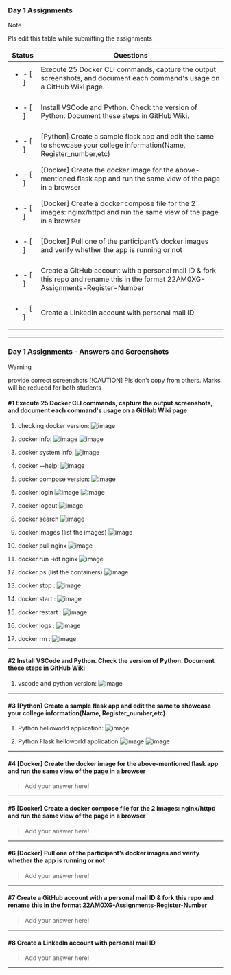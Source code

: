 ### Day 1 Assignments

> [!NOTE]
> Pls edit this table while submitting the assignments

| Status         | Questions     | 
|----------------|---------------|
| <ul><li>- [ ] </li></ul> | Execute 25 Docker CLI commands, capture the output screenshots, and document each command's usage on a GitHub Wiki page. |
| <ul><li>- [ ] </li></ul> | Install VSCode and Python. Check the version of Python. Document these steps in GitHub Wiki. |
| <ul><li>- [ ] </li></ul> | [Python] Create a sample flask app and edit the same to showcase your college information(Name, Register_number,etc) |
| <ul><li>- [ ] </li></ul> | [Docker] Create the docker image for the above-mentioned flask app and run the same view of the page in a browser |
| <ul><li>- [ ] </li></ul> | [Docker] Create a docker compose file for the 2 images: nginx/httpd and run the same view of the page in a browser |
| <ul><li>- [ ] </li></ul> | [Docker] Pull one of the participant’s docker images and verify whether the app is running or not  |
| <ul><li>- [ ] </li></ul> | Create a GitHub account with a personal mail ID & fork this repo and rename this in the format 22AM0XG-Assignments-Register-Number  |
| <ul><li>- [ ] </li></ul> | Create a LinkedIn account with personal mail ID  |

***

### Day 1 Assignments - Answers and Screenshots

> [!WARNING]
> provide correct screenshots
> [!CAUTION]
> Pls don't copy from others. Marks will be reduced for both students

#### #1 Execute 25 Docker CLI commands, capture the output screenshots, and document each command's usage on a GitHub Wiki page
1) checking docker version:
![image](https://github.com/user-attachments/assets/a48cea68-2224-4bfc-970b-f9f8ba5192ec)

2) docker info:
![image](https://github.com/user-attachments/assets/95a58bc3-18a1-4ffd-85a3-5eb3529871d8)
![image](https://github.com/user-attachments/assets/f8ccd85d-6f85-457e-bb44-6dd5508bf22d)

3) docker system info:
![image](https://github.com/user-attachments/assets/93785fb9-0bdc-46e4-b5c0-e6df0693f5ce)

4) docker --help:
![image](https://github.com/user-attachments/assets/47a806a0-4a4d-4369-8cf0-c718ecde0e00)

5) docker compose version:
![image](https://github.com/user-attachments/assets/444a3f35-d296-4938-b12c-a90139dc0029)

6) docker login
![image](https://github.com/user-attachments/assets/d12401ed-95a4-4410-a6fb-c30a735ad024)
![image](https://github.com/user-attachments/assets/80fc9812-9ca6-49dc-bb92-3ecddc3086ad)

7) docker logout
![image](https://github.com/user-attachments/assets/95fd7813-4503-4d02-be00-5c0b9b4b9d50)

8) docker search 
![image](https://github.com/user-attachments/assets/75f9d1c7-1112-4bd8-accb-cd4c7be21062)

9) docker images  (list the images)
![image](https://github.com/user-attachments/assets/438a55fe-253f-4b6e-8930-229d00c5c769)

10) docker pull nginx 
![image](https://github.com/user-attachments/assets/c901c309-08fa-42f2-b192-b04df2b8ae01)

11) docker run -idt nginx
![image](https://github.com/user-attachments/assets/9b575211-6c36-4b74-8cc9-73de81336fb2)

12) docker ps (list the containers)
![image](https://github.com/user-attachments/assets/d0559d32-b2bf-4760-b9ff-17a2c155f5e9)

13) docker stop <container-id> :
![image](https://github.com/user-attachments/assets/fc48a153-bb97-40a3-8a63-93012610a2d8)

14) docker start <container-id> :
![image](https://github.com/user-attachments/assets/a40dba03-1c74-41ff-a147-f4c77f7a377a)

15) docker restart <container-id> :
![image](https://github.com/user-attachments/assets/b9031304-79de-4d3c-8db5-c83e9609bc6e)

16) docker logs <container-id> :
![image](https://github.com/user-attachments/assets/4ad4081d-55c2-43bf-9126-819914c19f0b)

17) docker rm <container-id> :
![image](https://github.com/user-attachments/assets/1fb1d8f0-77ef-4349-ac70-a861f7dc7201)

    








***

#### #2 Install VSCode and Python. Check the version of Python. Document these steps in GitHub Wiki
1) vscode and python version:
![image](https://github.com/user-attachments/assets/ff149cbd-d729-4823-8b48-a8cf3227ea1e)





***

#### #3 [Python] Create a sample flask app and edit the same to showcase your college information(Name, Register_number,etc)
1) Python helloworld application:
![image](https://github.com/user-attachments/assets/d5299a68-5515-4d3f-944e-86a1701e08ac)

2) Python Flask helloworld application
![image](https://github.com/user-attachments/assets/9638e5e3-7a3e-4afc-ad81-203d8c3919ee)
![image](https://github.com/user-attachments/assets/0c8ade6b-fa14-4d90-968f-1cce9828415a)



***

#### #4 [Docker] Create the docker image for the above-mentioned flask app and run the same view of the page in a browser
> Add your answer here!

***

#### #5 [Docker] Create a docker compose file for the 2 images: nginx/httpd and run the same view of the page in a browser
> Add your answer here!

***

#### #6 [Docker] Pull one of the participant’s docker images and verify whether the app is running or not
> Add your answer here!

***

#### #7 Create a GitHub account with a personal mail ID & fork this repo and rename this in the format 22AM0XG-Assignments-Register-Number
> Add your answer here!

***

#### #8 Create a LinkedIn account with personal mail ID
> Add your answer here!

***
